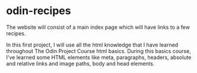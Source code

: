# odin-recipes
The website will consist of a main index page which will have links to a few recipes.

In this first project, I will use all the html knowledge that I have learned throughout The Odin Project Course html basics. During this basics course, I've learned some HTML elements like meta, paragraphs, headers, absolute and relative links and image paths, body and head elements. 